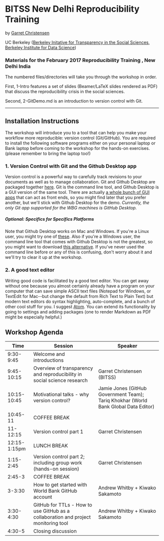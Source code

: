 # BITSS New Delhi Reproducibility Training
by [Garret Christensen](http://www.ocf.berkeley.edu/~garret)

UC Berkeley ([Berkeley Initative for Transparency in the Social Sciences](http://www.bitss.org), [Berkeley Institute for Data Science](http://bids.berkeley.edu))
### Materials for the February 2017 Reproducibility Training , New Delhi India

The numbered files/directories will take you through the workshop in order.

First, 1-Intro features a set of slides (Beamer/LaTeX slides rendered as PDF) that discuss the reproducibility crisis in the social sciences.

Second, 2-GitDemo.md is an introduction to version control with Git.

-----------


## Installation Instructions
The workshop will introduce you to a tool that can help you make your workflow more reproducible: version control (Git/GitHub). You are required to install the following software programs either on your personal laptop or Bank laptop before coming to the workshop for the hands-on exercises. (please remember to bring the laptop too!)

### 1. Version Control with Git and the Github Desktop app

Version control is a powerful way to carefully track revisions to your documents as well as to manage collaboration. Git and Github Desktop are packaged together [here](https://desktop.github.com/). Git is the command line tool, and Github Desktop is a GUI version of the same tool. There are actually [a whole bunch of GUI apps](https://git-scm.com/downloads/guis) that can act as front ends, so you might find later that you prefer another, but we'll stick with Github Desktop for the demo.
*_Currently, the only Git app supported for the WBG machines is GitHub Desktop._*


##### Optional: Specifics for Specifics Platforms

Note that Github Desktop works on Mac and Windows. If you're a Linux user, you might try one of [these](https://git-scm.com/download/gui/linux). Also if you're a Windows user, the command line tool that comes with Github Desktop is not the greatest, so you might want to download [this alternative](https://git-scm.com/download/win). If you've never used the command line before or any of this is confusing, don't worry about it and we'll try to clear it up at the workshop.  

### 2. A good text editor

Writing good code is facilitated by a good text editor. You can get away without one because you almost certainly already have a program on your computer that can save simple ASCII text files (Notepad for Windows, or TextEdit for Mac--but change the default from Rich Text to Plain Text) but modern text editors do syntax highlighting, auto-complete, and a bunch of other cool stuff for you. I suggest [Atom](http://atom.io). You can extend its functionality by going to settings and adding packages (one to render Markdown as PDF might be especially helpful.)

Workshop Agenda
-------------

Time | Session | Speaker
------------ | ------------- | -------------
9:30-9:45 | Welcome and introductions | 
9:45-10:15 |Overview of transparency and reproducibility in social science research | Garret Christensen (BITSS)
10:15-10:45 | Motivational talks - why version control? | Jamie Jones (GitHub Government Team); Tariq Khokhar (World Bank Global Data Editor)
10:45-11 | COFFEE BREAK |
11-12:15 | Version control part 1 | Garret Christensen
12:15-1:15pm | LUNCH BREAK |
1:15-2:45 | Version control part 2; including group work (hands-on session) | Garret Christensen
2:45-3 | COFFEE BREAK |
3-3:30 | How to get started with World Bank GitHub account | Andrew Whitby + Kiwako Sakamoto
3:30-4:30 | GitHub for TTLs - How to use GitHub as a collaboration and project monitoring tool | Andrew Whitby + Kiwako Sakamoto
4:30-5 | Closing discussion | 
